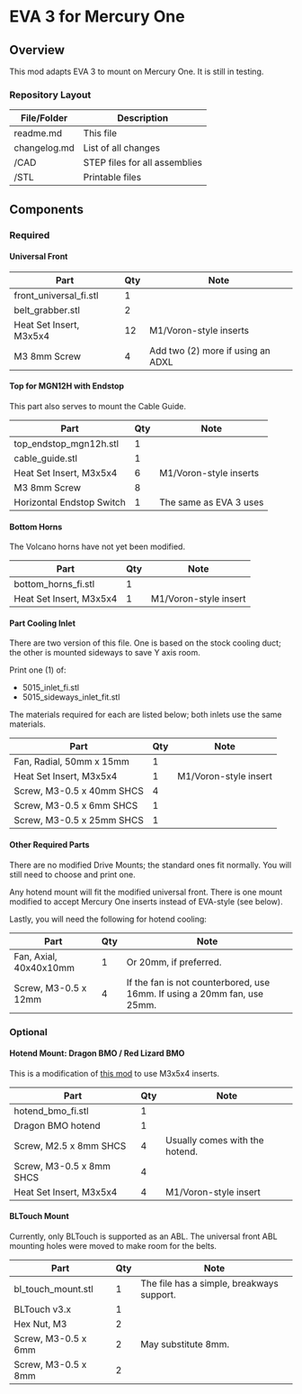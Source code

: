 # EVA 3 for Mercury One

## Overview

This mod adapts EVA 3 to mount on Mercury One. It is still in testing.

### Repository Layout

| File/Folder   | Description |
|---------------|-------------|
| readme.md     | This file   |
| changelog.md  | List of all changes |
| /CAD          | STEP files for all assemblies |
| /STL          | Printable files |

## Components

### Required

#### Universal Front

| Part | Qty | Note |
|------|-----|------|
| front_universal_fi.stl    | 1 | |
| belt_grabber.stl          | 2 | |
| Heat Set Insert, M3x5x4   | 12 | M1/Voron-style inserts |
| M3 8mm Screw              | 4  | Add two (2) more if using an ADXL |

#### Top for MGN12H with Endstop

This part also serves to mount the Cable Guide.

| Part | Qty | Note |
|------|-----|------|
| top_endstop_mgn12h.stl    | 1 | |
| cable_guide.stl           | 1 | |
| Heat Set Insert, M3x5x4   | 6 | M1/Voron-style inserts |
| M3 8mm Screw              | 8 | |
| Horizontal Endstop Switch | 1 | The same as EVA 3 uses |

#### Bottom Horns

The Volcano horns have not yet been modified.

| Part | Qty | Note |
|------|-----|------|
| bottom_horns_fi.stl       | 1 | |
| Heat Set Insert, M3x5x4   | 1 | M1/Voron-style insert |

#### Part Cooling Inlet

There are two version of this file. One is based on the stock cooling duct; the other is mounted sideways to save Y axis room.

Print one (1) of:

- 5015_inlet_fi.stl
- 5015_sideways_inlet_fit.stl

The materials required for each are listed below; both inlets use the same materials.

| Part | Qty | Note |
|------|-----|------|
| Fan, Radial, 50mm x 15mm  | 1 | |
| Heat Set Insert, M3x5x4   | 1 | M1/Voron-style insert |
| Screw, M3-0.5 x 40mm SHCS | 4 | |
| Screw, M3-0.5 x 6mm SHCS  | 1 | |
| Screw, M3-0.5 x 25mm SHCS | 1 | |

#### Other Required Parts

There are no modified Drive Mounts; the standard ones fit normally. You will still need to choose and print one.

Any hotend mount will fit the modified universal front. There is one mount modified to accept Mercury One inserts instead of EVA-style (see below).

Lastly, you will need the following for hotend cooling:

| Part | Qty | Note |
|------|-----|------|
| Fan, Axial, 40x40x10mm | 1 | Or 20mm, if preferred. |
| Screw, M3-0.5 x 12mm | 4 | If the fan is not counterbored, use 16mm. If using a 20mm fan, use 25mm. |

### Optional

#### Hotend Mount: Dragon BMO / Red Lizard BMO

This is a modification of [this mod](https://www.printables.com/model/200853-eva3-dragon-hotend-mount-insert) to use M3x5x4 inserts.

| Part | Qty | Note |
|------|-----|------|
| hotend_bmo_fi.stl         | 1 | |
| Dragon BMO hotend         | 1 | |
| Screw, M2.5 x 8mm SHCS    | 4 | Usually comes with the hotend. |
| Screw, M3-0.5 x 8mm SHCS  | 4 | |
| Heat Set Insert, M3x5x4   | 4 | M1/Voron-style insert |

#### BLTouch Mount

Currently, only BLTouch is supported as an ABL. The universal front ABL mounting holes were moved to make room for the belts.

| Part | Qty | Note |
|------|-----|------|
| bl_touch_mount.stl    | 1 | The file has a simple, breakways support. |
| BLTouch v3.x          | 1 | |
| Hex Nut, M3           | 2 | |
| Screw, M3-0.5 x 6mm   | 2 | May substitute 8mm. |
| Screw, M3-0.5 x 8mm   | 2 | |